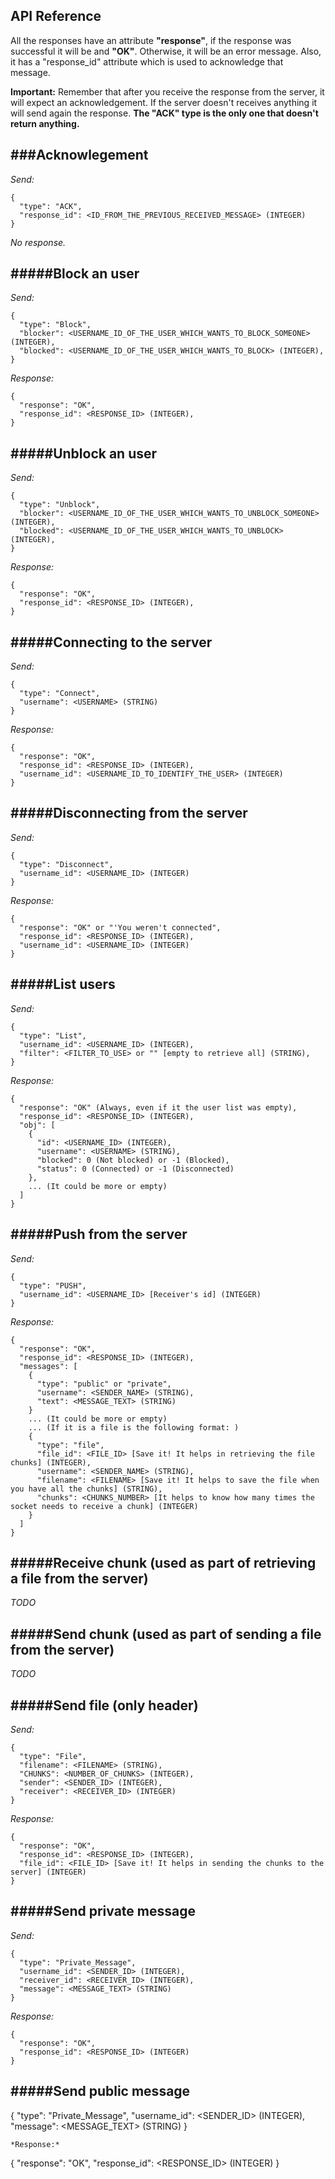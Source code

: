 API Reference
----  
All the responses have an attribute **"response"**, if the response was successful it will be and **"OK"**.
Otherwise, it will be an error message. Also, it has a "response_id" attribute which is used to acknowledge
that message.

**Important:** Remember that after you receive the response from the server, it will expect an acknowledgement.
If the server doesn't receives anything it will send again the response. **The "ACK" type is the only one that
doesn't return anything.**

###Acknowlegement
----
*Send:*
```
{
  "type": "ACK",
  "response_id": <ID_FROM_THE_PREVIOUS_RECEIVED_MESSAGE> (INTEGER)
}
```
*No response.*

#####Block an user
----
*Send:*
```
{
  "type": "Block",
  "blocker": <USERNAME_ID_OF_THE_USER_WHICH_WANTS_TO_BLOCK_SOMEONE> (INTEGER),
  "blocked": <USERNAME_ID_OF_THE_USER_WHICH_WANTS_TO_BLOCK> (INTEGER),
}
```
*Response:*
```
{
  "response": "OK",
  "response_id": <RESPONSE_ID> (INTEGER),
}
```

#####Unblock an user
----
*Send:*
```
{
  "type": "Unblock",
  "blocker": <USERNAME_ID_OF_THE_USER_WHICH_WANTS_TO_UNBLOCK_SOMEONE> (INTEGER),
  "blocked": <USERNAME_ID_OF_THE_USER_WHICH_WANTS_TO_UNBLOCK> (INTEGER),
}
```
*Response:*
```
{
  "response": "OK",
  "response_id": <RESPONSE_ID> (INTEGER),
}
```

#####Connecting to the server
----
*Send:*
```
{
  "type": "Connect",
  "username": <USERNAME> (STRING)
}
```
*Response:*
```
{
  "response": "OK",
  "response_id": <RESPONSE_ID> (INTEGER),
  "username_id": <USERNAME_ID_TO_IDENTIFY_THE_USER> (INTEGER)
}
```

#####Disconnecting from the server
----
*Send:*
```
{
  "type": "Disconnect",
  "username_id": <USERNAME_ID> (INTEGER)
}
```
*Response:*
```
{
  "response": "OK" or "'You weren't connected",
  "response_id": <RESPONSE_ID> (INTEGER),
  "username_id": <USERNAME_ID> (INTEGER)
}
```

#####List users
----
*Send:*
```
{
  "type": "List",
  "username_id": <USERNAME_ID> (INTEGER),
  "filter": <FILTER_TO_USE> or "" [empty to retrieve all] (STRING),
}
```
*Response:*
```
{
  "response": "OK" (Always, even if it the user list was empty),
  "response_id": <RESPONSE_ID> (INTEGER),
  "obj": [
    {
      "id": <USERNAME_ID> (INTEGER),
      "username": <USERNAME> (STRING),
      "blocked": 0 (Not blocked) or -1 (Blocked),
      "status": 0 (Connected) or -1 (Disconnected)
    },
    ... (It could be more or empty)
  ]
}
```

#####Push from the server
----
*Send:*
```
{
  "type": "PUSH",
  "username_id": <USERNAME_ID> [Receiver's id] (INTEGER)
}
```
*Response:*
```
{
  "response": "OK",
  "response_id": <RESPONSE_ID> (INTEGER),
  "messages": [
    {
      "type": "public" or "private",
      "username": <SENDER_NAME> (STRING),
      "text": <MESSAGE_TEXT> (STRING)
    }
    ... (It could be more or empty)
    ... (If it is a file is the following format: )
    {
      "type": "file",
      "file_id": <FILE_ID> [Save it! It helps in retrieving the file chunks] (INTEGER),
      "username": <SENDER_NAME> (STRING),
      "filename": <FILENAME> [Save it! It helps to save the file when you have all the chunks] (STRING),
      "chunks": <CHUNKS_NUMBER> [It helps to know how many times the socket needs to receive a chunk] (INTEGER)
    }
  ]
}
```

#####Receive chunk (used as part of retrieving a file from the server)
----
*TODO*

#####Send chunk (used as part of sending a file from the server)
----
*TODO*

#####Send file (only header)
----
*Send:*
```
{
  "type": "File",
  "filename": <FILENAME> (STRING),
  "CHUNKS": <NUMBER_OF_CHUNKS> (INTEGER),
  "sender": <SENDER_ID> (INTEGER),
  "receiver": <RECEIVER_ID> (INTEGER)
}
```
*Response:*
```
{
  "response": "OK",
  "response_id": <RESPONSE_ID> (INTEGER),
  "file_id": <FILE_ID> [Save it! It helps in sending the chunks to the server] (INTEGER)
}
```

#####Send private message
----
*Send:*
```
{
  "type": "Private_Message",
  "username_id": <SENDER_ID> (INTEGER),
  "receiver_id": <RECEIVER_ID> (INTEGER),
  "message": <MESSAGE_TEXT> (STRING)
}
```
*Response:*
```
{
  "response": "OK",
  "response_id": <RESPONSE_ID> (INTEGER)
}
```

#####Send public message
----
{
  "type": "Private_Message",
  "username_id": <SENDER_ID> (INTEGER),
  "message": <MESSAGE_TEXT> (STRING)
}
```
*Response:*
```
{
  "response": "OK",
  "response_id": <RESPONSE_ID> (INTEGER)
}
```
